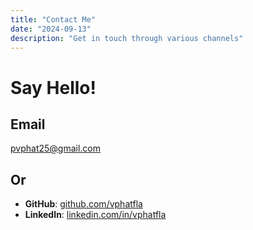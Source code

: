 ```yaml
---
title: "Contact Me"
date: "2024-09-13"
description: "Get in touch through various channels"
---
```


# Say Hello!

## Email

[pvphat25@gmail.com](mailto:pvphat25@gmail.com)

## Or

- **GitHub**: [github.com/vphatfla](https://github.com/vphatfla)
- **LinkedIn**: [linkedin.com/in/vphatfla](https://linkedin.com/in/vphatfla)
